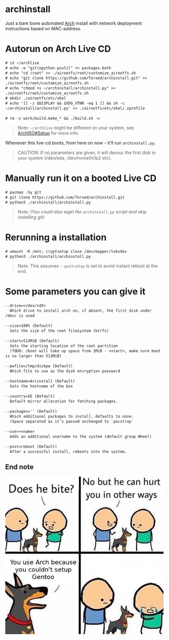 # archinstall
Just a bare bone automated [Arch](https://wiki.archlinux.org/index.php/Arch_Linux) install with network deployment instructions based on MAC-address.

# Autorun on Arch Live CD

    # cd ~/archlive
    # echo -e "git\npython-psutil" >> packages.both
    # echo "cd /root" >> ./airootfs/root/customize_airootfs.sh
    # echo "git clone https://github.com/Torxed/archinstall.git" >> ./airootfs/root/customize_airootfs.sh
    # echo "chmod +x ~/archinstall/archinstall.py" >> ./airootfs/root/customize_airootfs.sh
    # mkdir ./airootfs/etc/skel
    # echo '[[ -z $DISPLAY && $XDG_VTNR -eq 1 ]] && sh -c ~/archinstall/archinstall.py' >> ./airootfs/etc/skel/.zprofile
    
    # rm -v work/build.make_* && ./build.sh -v
> Note: `~/archlive` might be different on your system, see [ArchISO#Setup](https://wiki.archlinux.org/index.php/archiso#Setup) for more info.

Whenever this live-cd boots, from here on now - it'll run `archinstall.py`.

> CAUTION: If no parameters are given, it will devour the first disk in your system (/dev/sda, /dev/nvme0n1p2 etc).

# Manually run it on a booted Live CD

    # pacman -Sy git
    # git clone https://github.com/Torxed/archinstall.git
    # python3 ./archinstall/archinstall.py
> Note: *(You could also wget the `archinstall.py` script and skip installing git)*

# Rerunning a installation

    # umount -R /mnt; cryptsetup close /dev/mapper/luksdev
    # python3 ./archinstall/archinstall.py
> Note: This assumes `--post=stay` is set to avoid instant reboot at the end.

# Some parameters you can give it

    --drive=</dev/sdX>
      Which drive to install arch on, if absent, the first disk under /dev/ is used
    
    --size=100% (Default)
      Sets the size of the root filesystem (btrfs)
    
    --start=513MiB (Default)
      Sets the starting location of the root partition
      (TODO: /boot will take up space from 1MiB - <start>, make sure boot is no larger than 513MiB)
    
    --pwfile=/tmp/diskpw (Default)
      Which file to use as the disk encryption password
    
    --hostname=Arcinstall (Default)
      Sets the hostname of the box
    
    --country=SE (Default)
      Default mirror allocation for fetching packages.
    
    --packages='' (Default)
      Which additional packages to install, defaults to none.
      (Space separated as it's passed unchanged to `pacstrap`
    
    --user=<name>
      Adds an additional username to the system (default group Wheel)
    
    --post=reboot (Default)
      After a successful install, reboots into the system.

## End note

 ![description](description.jpg)
